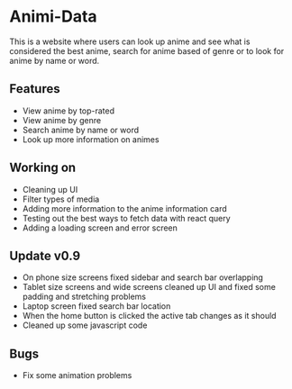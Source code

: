 # Animi-Data

This is a website where users can look up anime and see what is considered the best anime, search for anime based of genre or to look for anime by name or word.

## Features
- View anime by top-rated
- View anime by genre
- Search anime by name or word
- Look up more information on animes


## Working on
- Cleaning up UI
- Filter types of media
- Adding more information to the anime information card
- Testing out the best ways to fetch data with react query
- Adding a loading screen and error screen


## Update v0.9
- On phone size screens fixed sidebar and search bar overlapping
- Tablet size screens and wide screens cleaned up UI and fixed some padding and stretching problems
- Laptop screen fixed search bar location
- When the home button is clicked the active tab changes as it should
- Cleaned up some javascript code


## Bugs
- Fix some animation problems
